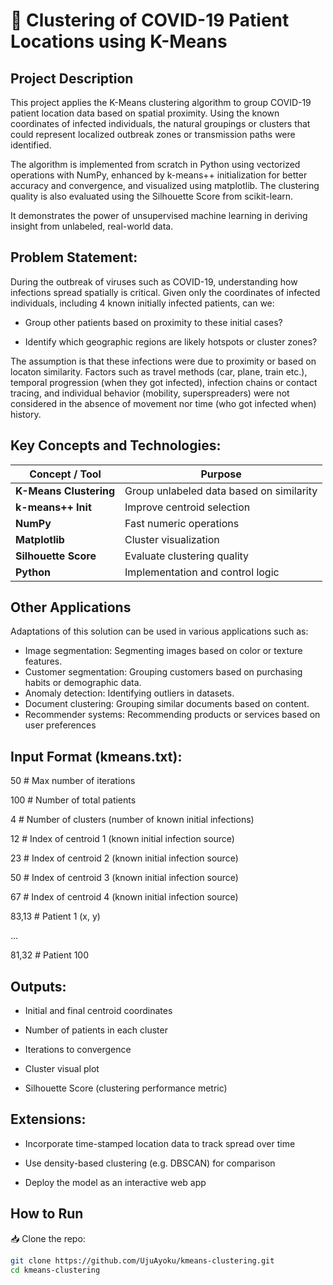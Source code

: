 # 🦠 Clustering of COVID-19 Patient Locations using K-Means

## Project Description
This project applies the K-Means clustering algorithm to group COVID-19 patient location data based on spatial proximity. Using the known coordinates of infected individuals, the natural groupings or clusters that could represent localized outbreak zones or transmission paths were identified.

The algorithm is implemented from scratch in Python using vectorized operations with NumPy, enhanced by k-means++ initialization for better accuracy and convergence, and visualized using matplotlib. The clustering quality is also evaluated using the Silhouette Score from scikit-learn.

It demonstrates the power of unsupervised machine learning in deriving insight from unlabeled, real-world data.

## Problem Statement:
During the outbreak of viruses such as COVID-19, understanding how infections spread spatially is critical. Given only the coordinates of infected individuals, including 4 known initially infected patients, can we:

- Group other patients based on proximity to these initial cases?

- Identify which geographic regions are likely hotspots or cluster zones?

The assumption is that these infections were due to proximity or based on locaton similarity. Factors such as travel methods (car, plane, train etc.), temporal progression (when they got infected), infection chains or contact tracing, and individual behavior (mobility, superspreaders) were not considered in the absence of movement nor time (who got infected when) history.

## Key Concepts and Technologies:
| Concept / Tool         | Purpose                                  |
| ---------------------- | ---------------------------------------- |
| **K-Means Clustering** | Group unlabeled data based on similarity |
| **k-means++ Init**     | Improve centroid selection               |
| **NumPy**              | Fast numeric operations                  |
| **Matplotlib**         | Cluster visualization                    |
| **Silhouette Score**   | Evaluate clustering quality              |
| **Python**             | Implementation and control logic         |

## Other Applications
Adaptations of this solution can be used in various applications such as:
- Image segmentation: Segmenting images based on color or texture features.
- Customer segmentation: Grouping customers based on purchasing habits or demographic data.
- Anomaly detection: Identifying outliers in datasets.
- Document clustering: Grouping similar documents based on content.
- Recommender systems: Recommending products or services based on user preferences


## Input Format (kmeans.txt):
50              # Max number of iterations

100             # Number of total patients

4               # Number of clusters (number of known initial infections)

12              # Index of centroid 1 (known initial infection source)

23              # Index of centroid 2 (known initial infection source)

50              # Index of centroid 3 (known initial infection source)

67              # Index of centroid 4 (known initial infection source)

83,13           # Patient 1 (x, y)

...

81,32           # Patient 100

## Outputs:
- Initial and final centroid coordinates

- Number of patients in each cluster

- Iterations to convergence

- Cluster visual plot

- Silhouette Score (clustering performance metric)


## Extensions:
- Incorporate time-stamped location data to track spread over time

- Use density-based clustering (e.g. DBSCAN) for comparison

- Deploy the model as an interactive web app


## How to Run

📥 Clone the repo:
   ```bash
   git clone https://github.com/UjuAyoku/kmeans-clustering.git
   cd kmeans-clustering
